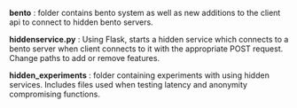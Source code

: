 **bento** : folder contains bento system as well as new additions to the client api to connect to hidden bento servers.

**hiddenservice.py** : Using Flask, starts a hidden service which connects to a bento server when client connects to it with the appropriate POST request. Change paths to add or remove features.

**hidden_experiments** : folder containing experiments with using hidden services. Includes files used when testing latency and anonymity compromising functions.
